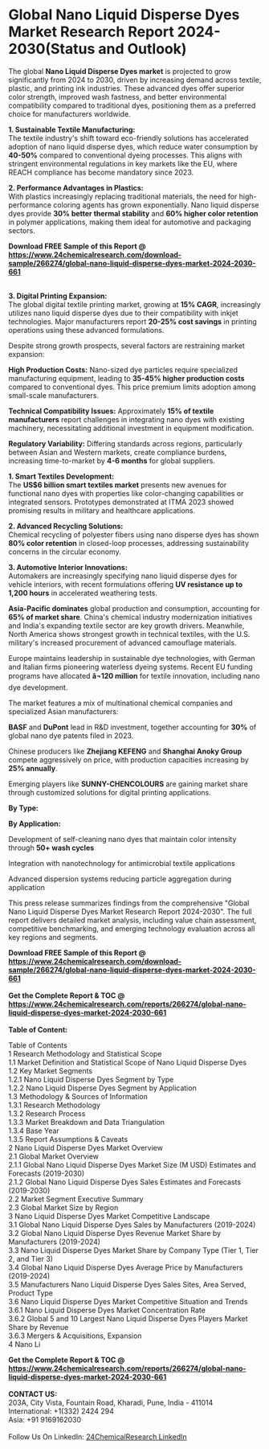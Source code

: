 <h1>Global Nano Liquid Disperse Dyes Market Research Report 2024-2030(Status and Outlook)</h1><p>The global <strong>Nano Liquid Disperse Dyes market</strong> is projected to grow significantly from 2024 to 2030, driven by increasing demand across textile, plastic, and printing ink industries. These advanced dyes offer superior color strength, improved wash fastness, and better environmental compatibility compared to traditional dyes, positioning them as a preferred choice for manufacturers worldwide.</p><p><strong>1. Sustainable Textile Manufacturing:</strong><br>
The textile industry's shift toward eco-friendly solutions has accelerated adoption of nano liquid disperse dyes, which reduce water consumption by <strong>40-50%</strong> compared to conventional dyeing processes. This aligns with stringent environmental regulations in key markets like the EU, where REACH compliance has become mandatory since 2023.</p><p><strong>2. Performance Advantages in Plastics:</strong><br>
With plastics increasingly replacing traditional materials, the need for high-performance coloring agents has grown exponentially. Nano liquid disperse dyes provide <strong>30% better thermal stability</strong> and <strong>60% higher color retention</strong> in polymer applications, making them ideal for automotive and packaging sectors.</p><div><b>Download FREE Sample of this Report @ 
            <a href="https://www.24chemicalresearch.com/download-sample/266274/global-nano-liquid-disperse-dyes-market-2024-2030-661">
            https://www.24chemicalresearch.com/download-sample/266274/global-nano-liquid-disperse-dyes-market-2024-2030-661</a></b></div><br><p><strong>3. Digital Printing Expansion:</strong><br>
The global digital textile printing market, growing at <strong>15% CAGR</strong>, increasingly utilizes nano liquid disperse dyes due to their compatibility with inkjet technologies. Major manufacturers report <strong>20-25% cost savings</strong> in printing operations using these advanced formulations.</p><p>Despite strong growth prospects, several factors are restraining market expansion:</p><p><strong>High Production Costs:</strong> Nano-sized dye particles require specialized manufacturing equipment, leading to <strong>35-45% higher production costs</strong> compared to conventional dyes. This price premium limits adoption among small-scale manufacturers.</p><p><strong>Technical Compatibility Issues:</strong> Approximately <strong>15% of textile manufacturers</strong> report challenges in integrating nano dyes with existing machinery, necessitating additional investment in equipment modification.</p><p><strong>Regulatory Variability:</strong> Differing standards across regions, particularly between Asian and Western markets, create compliance burdens, increasing time-to-market by <strong>4-6 months</strong> for global suppliers.</p><p><strong>1. Smart Textiles Development:</strong><br>
The <strong>US$6 billion smart textiles market</strong> presents new avenues for functional nano dyes with properties like color-changing capabilities or integrated sensors. Prototypes demonstrated at ITMA 2023 showed promising results in military and healthcare applications.</p><p><strong>2. Advanced Recycling Solutions:</strong><br>
Chemical recycling of polyester fibers using nano disperse dyes has shown <strong>80% color retention</strong> in closed-loop processes, addressing sustainability concerns in the circular economy.</p><p><strong>3. Automotive Interior Innovations:</strong><br>
Automakers are increasingly specifying nano liquid disperse dyes for vehicle interiors, with recent formulations offering <strong>UV resistance up to 1,200 hours</strong> in accelerated weathering tests.</p><p><strong>Asia-Pacific dominates</strong> global production and consumption, accounting for <strong>65% of market share</strong>. China's chemical industry modernization initiatives and India's expanding textile sector are key growth drivers. Meanwhile, North America shows strongest growth in technical textiles, with the U.S. military's increased procurement of advanced camouflage materials.</p><p>Europe maintains leadership in sustainable dye technologies, with German and Italian firms pioneering waterless dyeing systems. Recent EU funding programs have allocated <strong>â¬120 million</strong> for textile innovation, including nano dye development.</p><p>The market features a mix of multinational chemical companies and specialized Asian manufacturers:</p><p><strong>BASF</strong> and <strong>DuPont</strong> lead in R&amp;D investment, together accounting for <strong>30%</strong> of global nano dye patents filed in 2023.</p><p>Chinese producers like <strong>Zhejiang KEFENG</strong> and <strong>Shanghai Anoky Group</strong> compete aggressively on price, with production capacities increasing by <strong>25% annually</strong>.</p><p>Emerging players like <strong>SUNNY-CHENCOLOURS</strong> are gaining market share through customized solutions for digital printing applications.</p><p><strong>By Type:</strong>
		</p><p><strong>By Application:</strong>
		</p><p>Development of self-cleaning nano dyes that maintain color intensity through <strong>50+ wash cycles</strong></p><p>Integration with nanotechnology for antimicrobial textile applications</p><p>Advanced dispersion systems reducing particle aggregation during application</p><p>This press release summarizes findings from the comprehensive "Global Nano Liquid Disperse Dyes Market Research Report 2024-2030". The full report delivers detailed market analysis, including value chain assessment, competitive benchmarking, and emerging technology evaluation across all key regions and segments.</p><div><b>Download FREE Sample of this Report @ 
            <a href="https://www.24chemicalresearch.com/download-sample/266274/global-nano-liquid-disperse-dyes-market-2024-2030-661">
            https://www.24chemicalresearch.com/download-sample/266274/global-nano-liquid-disperse-dyes-market-2024-2030-661</a></b></div><br><div><b>Get the Complete Report & TOC @ 
            <a href="https://www.24chemicalresearch.com/reports/266274/global-nano-liquid-disperse-dyes-market-2024-2030-661">
            https://www.24chemicalresearch.com/reports/266274/global-nano-liquid-disperse-dyes-market-2024-2030-661</a></b></div><br>
            <b>Table of Content:</b><p>Table of Contents<br />
1 Research Methodology and Statistical Scope<br />
1.1 Market Definition and Statistical Scope of Nano Liquid Disperse Dyes<br />
1.2 Key Market Segments<br />
1.2.1 Nano Liquid Disperse Dyes Segment by Type<br />
1.2.2 Nano Liquid Disperse Dyes Segment by Application<br />
1.3 Methodology & Sources of Information<br />
1.3.1 Research Methodology<br />
1.3.2 Research Process<br />
1.3.3 Market Breakdown and Data Triangulation<br />
1.3.4 Base Year<br />
1.3.5 Report Assumptions & Caveats<br />
2 Nano Liquid Disperse Dyes Market Overview<br />
2.1 Global Market Overview<br />
2.1.1 Global Nano Liquid Disperse Dyes Market Size (M USD) Estimates and Forecasts (2019-2030)<br />
2.1.2 Global Nano Liquid Disperse Dyes Sales Estimates and Forecasts (2019-2030)<br />
2.2 Market Segment Executive Summary<br />
2.3 Global Market Size by Region<br />
3 Nano Liquid Disperse Dyes Market Competitive Landscape<br />
3.1 Global Nano Liquid Disperse Dyes Sales by Manufacturers (2019-2024)<br />
3.2 Global Nano Liquid Disperse Dyes Revenue Market Share by Manufacturers (2019-2024)<br />
3.3 Nano Liquid Disperse Dyes Market Share by Company Type (Tier 1, Tier 2, and Tier 3)<br />
3.4 Global Nano Liquid Disperse Dyes Average Price by Manufacturers (2019-2024)<br />
3.5 Manufacturers Nano Liquid Disperse Dyes Sales Sites, Area Served, Product Type<br />
3.6 Nano Liquid Disperse Dyes Market Competitive Situation and Trends<br />
3.6.1 Nano Liquid Disperse Dyes Market Concentration Rate<br />
3.6.2 Global 5 and 10 Largest Nano Liquid Disperse Dyes Players Market Share by Revenue<br />
3.6.3 Mergers & Acquisitions, Expansion<br />
4 Nano Li</p><div><b>Get the Complete Report & TOC @ 
            <a href="https://www.24chemicalresearch.com/reports/266274/global-nano-liquid-disperse-dyes-market-2024-2030-661">
            https://www.24chemicalresearch.com/reports/266274/global-nano-liquid-disperse-dyes-market-2024-2030-661</a></b></div><br><b>CONTACT US:</b><br>
            203A, City Vista, Fountain Road, Kharadi, Pune, India - 411014<br>
            International: +1(332) 2424 294<br>
            Asia: +91 9169162030 <br><br>
            Follow Us On LinkedIn: <a href="https://www.linkedin.com/company/24chemicalresearch/">24ChemicalResearch LinkedIn</a>